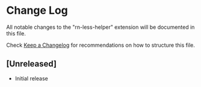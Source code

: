 # Change Log
All notable changes to the "rn-less-helper" extension will be documented in this file.

Check [Keep a Changelog](http://keepachangelog.com/) for recommendations on how to structure this file.

## [Unreleased]
- Initial release